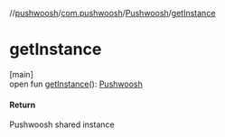 //[pushwoosh](../../../index.md)/[com.pushwoosh](../index.md)/[Pushwoosh](index.md)/[getInstance](get-instance.md)

# getInstance

[main]\
open fun [getInstance](get-instance.md)(): [Pushwoosh](index.md)

#### Return

Pushwoosh shared instance
